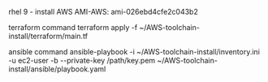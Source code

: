 rhel 9 - install AWS
AMI-AWS: ami-026ebd4cfe2c043b2


terraform command
terraform apply -f ~/AWS-toolchain-install/terraform/main.tf

ansible command
ansible-playbook -i ~/AWS-toolchain-install/inventory.ini -u ec2-user -b --private-key /path/key.pem ~/AWS-toolchain-install/ansible/playbook.yaml